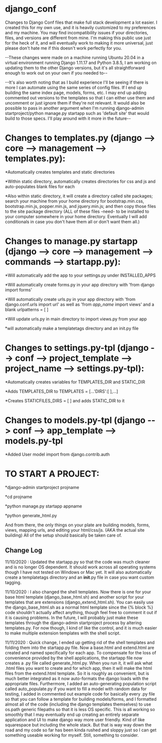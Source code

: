 # django_conf
Changes to Django Conf files that make full stack development a lot easier. I created this for my own use, and it is heavily customized to my preferences and my machine. You may find incompatibility issues if your directories, files, and versions are different from mine. I'm making this public use just for the heck of it, and will eventually work to making it more universal, just please don't hate me if this doesn't work perfectly for you.

--These changes were made on a machine running Ubuntu 20.04 in a virtual environment running Django 1.11.17 and Python 3.8.5, I am working on updating them to the other Django versions, but it's all straightforward enough to work out on your own if you needed to--

--It's also worth noting that as I build experience I'll be seeing if there is more I can automate using the same series of config files. If I end up building the same index page, models, forms, etc. I may end up adding commented out versions to the templates so that I can either use them and uncomment or just ignore them if they're not relevant. It would also be possible to pass in another argument when I'm running django-admin startproject/python manage.py startapp such as 'default site' that would build to those specs. I'll play around with it more in the future--

# Changes to templates.py (django --> core --> management --> templates.py):

*Automatically creates templates and static directories

*Within static directory, automatically creates directories for css and js and auto-populates blank files for each

*Also within static directory, it will create a directory called site packages; search your machine from your home directory for bootstrap.min.css, bootstrap.min.js, popper.min.js, and jquery.min.js; and then copy those files to the site package directory (ALL of these files -need- to be installed to your computer somewhere in your home directory. Eventually I will add conditionals in case you don't have them all or don't want them all.)

# Changes to manage.py startapp (django --> core --> management --> commands --> startapp.py):

*Will automatically add the app to your settings.py under INSTALLED_APPS

*Will automatically create forms.py in your app directory with 'from django import forms'

*Will automatically create urls.py in your app directory with 'from django.conf.urls import url' as well as 'from *app_name* import views' and a blank urlpatterns = [ ]

*Will update urls.py in main directory to import views.py from your app

*will automatically make a templatetags directory and an init.py file

# Changes to settings.py-tpl (django --> conf --> project_template --> project_name --> settings.py-tpl):

*Automatically creates variables for TEMPLATES_DIR and STATIC_DIR

*Adds TEMPLATES_DIR to TEMPLATES = [...'DIRS':[ ],...]

*Creates STATICFILES_DIRS = [ ] and adds STATIC_DIR to it

# Changes to models.py-tpl (django --> conf --> app_template --> models.py-tpl

*Added User model import from django.contrib.auth

# TO START A PROJECT:

*django-admin startproject projname

*cd projname

*python manage.py startapp appname

*python generate_html.py

And from there, the only things on your plate are building models, forms, views, mapping urls, and editing your html/css/js. (AKA the actual site building)
All of the setup should basically be taken care of.

## Change Log

11/10/2020 : Updated the startapp.py so that the code was much cleaner and is no longer OS dependent. It should work across all operating systems though I have not tested on Windows or Mac yet. It will also automatically create a templatetags directory and an __init__.py file in case you want custom tagging.

11/10/2020 : I also changed the shell templates. Now there is one for your base html template (django_base_html.sh) and another script for your templates that are extensions (django_extend_html.sh). You can easily use the django_base_html.sh as a normal html template since the {% block %} code shouldn't actually affect anything, though feel free to comment it out if it is causing problems. In the future, I will probably just make these templates through the django-admin startproject process by altering templates.py. For now though, I kind of like the control, and it is much easier to make multiple extension templates with the shell script.

11/11/2020 : Quick change, I ended up getting rid of the shell templates and folding them into the startapp.py file. Now a base.html and extend.html are created and named specifically for each app. To compensate for the loss of convenience provided by the shell applications, the startapp file now creates a .py file called generate_html.py. When you run it, it will ask what .html files you want to create and for which app, then it will make the html files from the extend.html template. So it is roughly as convenient, but is much better integrated as it now auto-formats the django loads with the appropriate files. Furthermore, I added an auto-generating population script called auto_populate.py if you want to fill a model with random data for testing, I added in commented out example code for basically every .py file so that you can follow a template for building models/forms, and I formatted almost all of the code (including the django templates themselves) to use os.path generic filepaths so that it is less OS specific. This is all working so smoothly that I may eventually end up creating an entirely separate application and UI to make django way more user friendly. Kind of like squarespace but including the whole stack. But that is way way down the road and my code so far has been kinda rushed and sloppy just so I can get something useable working for myself. Still, something to consider.
